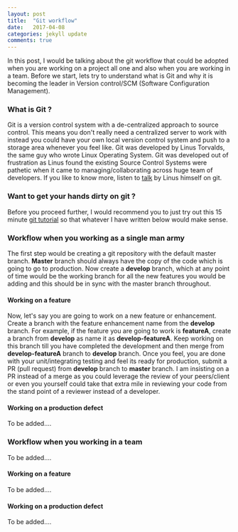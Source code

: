 ```yaml
---
layout: post
title:  "Git workflow"
date:   2017-04-08
categories: jekyll update
comments: true
---
```


In this post, I would be talking about the git workflow that could be adopted when you are working on a project all one and also when you are working in a team. Before we start, lets try to understand what is Git and why it is becoming the leader in Version control/SCM (Software Configuration Management).

### What is Git ?
Git is a version control system with a de-centralized approach to source control. This means you don't really need a centralized server to work with instead you could have your own local version control system and push to a storage area whenever you feel like. Git was developed by Linus Torvalds, the same guy who wrote Linux Operating System. Git was developed out of frustration as Linus found the existing Source Control Systems were pathetic when it came to managing/collaborating across huge team of developers. If you like to know more, listen to [talk][git-talk] by Linus himself on git.

### Want to get your hands dirty on git ?
Before you proceed further, I would recommend you to just try out this 15 minute [git tutorial][git-tutorial] so that whatever I have written below would make sense.

### Workflow when you working as a single man army
The first step would be creating a git repository with the default master branch. **Master** branch should always have the copy of the code which is going to go to production. Now create a **develop** branch, which at any point of time would be the working branch for all the new features you would be adding and this should be in sync with the master branch throughout.

#### Working on a feature
Now, let's say you are going to work on a new feature or enhancement. Create a branch with the feature enhancement name from the **develop** branch. For example, if the feature you are going to work is **featureA**, create a branch from **develop** as name it as **develop-featureA**. 
Keep working on this branch till you have completed the development and then merge from **develop-featureA** branch to **develop** branch. Once you feel, you are done with your unit/integrating testing and feel its ready for production, submit a PR (pull request) from **develop** branch to **master** branch. I am insisting on a PR instead of a merge as you could leverage the review of your peers/client or even you yourself could take that extra mile in reviewing your code from the stand point of a reviewer instead of a developer.  

#### Working on a production defect
To be added....

### Workflow when you working in a team
To be added....

#### Working on a feature
To be added....

#### Working on a production defect
To be added....

[git-talk]: https://www.youtube.com/watch?v=4XpnKHJAok8
[git-tutorial]: https://try.github.io/levels/1/challenges/2
